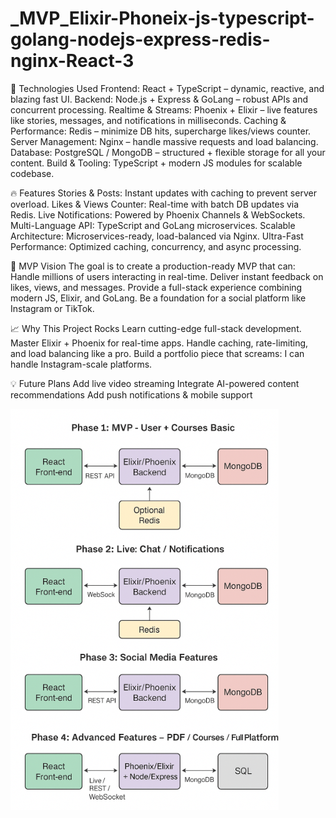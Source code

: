 # _MVP_Elixir-Phoneix-js-typescript-golang-nodejs-express-redis-nginx-React-3

🌟 Technologies Used
Frontend: React + TypeScript – dynamic, reactive, and blazing fast UI.
Backend: Node.js + Express & GoLang – robust APIs and concurrent processing.
Realtime & Streams: Phoenix + Elixir – live features like stories, messages, and notifications in milliseconds.
Caching & Performance: Redis – minimize DB hits, supercharge likes/views counter.
Server Management: Nginx – handle massive requests and load balancing.
Database: PostgreSQL / MongoDB – structured + flexible storage for all your content.
Build & Tooling: TypeScript + modern JS modules for scalable codebase.

🔥 Features
Stories & Posts: Instant updates with caching to prevent server overload.
Likes & Views Counter: Real-time with batch DB updates via Redis.
Live Notifications: Powered by Phoenix Channels & WebSockets.
Multi-Language API: TypeScript and GoLang microservices.
Scalable Architecture: Microservices-ready, load-balanced via Nginx.
Ultra-Fast Performance: Optimized caching, concurrency, and async processing.

🎯 MVP Vision
The goal is to create a production-ready MVP that can:
Handle millions of users interacting in real-time.
Deliver instant feedback on likes, views, and messages.
Provide a full-stack experience combining modern JS, Elixir, and GoLang.
Be a foundation for a social platform like Instagram or TikTok.

📈 Why This Project Rocks
Learn cutting-edge full-stack development.
Master Elixir + Phoenix for real-time apps.
Handle caching, rate-limiting, and load balancing like a pro.
Build a portfolio piece that screams: I can handle Instagram-scale platforms.

💡 Future Plans
Add live video streaming
Integrate AI-powered content recommendations
Add push notifications & mobile support

<img src="./zzzzzzzzzzzzzzzzzzzz.PNG" alt=""/>
